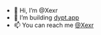 - 👋 Hi, I’m @Xexr
- 👀 I’m building <a href="https://dypt.app" target="_blank">dypt.app</a>
- 📫 You can reach me <a href="https://twitter.com/Xexr" target="_blank">@Xexr</a>
